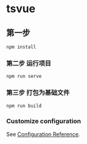 # tsvue

## 第一步 
```
npm install
```

### 第二步 运行项目
```
npm run serve
```

### 第三步 打包为基础文件
```
npm run build
```

### Customize configuration
See [Configuration Reference](https://cli.vuejs.org/config/).
